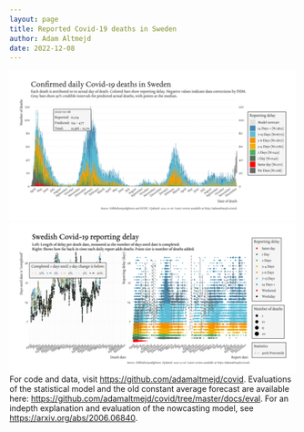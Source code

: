 ```yaml
---
layout: page
title: Reported Covid-19 deaths in Sweden
author: Adam Altmejd
date: 2022-12-08
---
```


![Graph of Swedish Covid-19 deaths with reporting delay.](deaths_lag_sweden_2022-12-08.png "Swedish Covid-19 deaths.")
![Graph of Swedish Covid-19 reporting delay in daily deaths.](lag_trend_sweden_2022-12-08.png "Trend in Swedish Covid-19 mortality reporting delay.")
For code and data, visit <https://github.com/adamaltmejd/covid>.
Evaluations of the statistical model and the old constant average forecast are available here: <https://github.com/adamaltmejd/covid/tree/master/docs/eval>.
For an indepth explanation and evaluation of the nowcasting model, see <https://arxiv.org/abs/2006.06840>.
